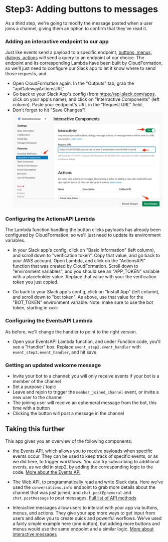 
# Step3: Adding buttons to messages

As a third step, we're going to modify the message posted when a user joins a channel, giving them an option to confirm that they've read it. 



### Adding an interactive endpoint to our app

Just like events send a payload to a specific endpoint, [buttons, menus, dialogs, actions](https://api.slack.com/interactive-messages) will send a query to an endpoint of our choice.
The endpoint and its corresponding Lambda have been built by CloudFormation, so we'll just need to configure our Slack app to let it know where to send those requests, and 

- Open CloudFormation again. In the "Outputs" tab, grab the "apiGatewayActionsURL"
- Go back to your Slack App's config (from https://api.slack.com/apps, click on your app's name), and click on "Interractive Components" (left column). Paste your endpoint's URL in the "Request URL" field.
- Don't forget to hit "Save Changes"!
![interactive endpoint](docs/step3-interactive_components.png)


### Configuring the ActionsAPI Lambda

The Lambda function handling the button clicks payloads has already been configured by CloudFormation, so we'll just need to update its environment variables.

- In your Slack app's config, click on "Basic Information" (left column), and scroll down to "verification token". Copy that value, and go back to your AWS account. Open Lambda, and click on the "ActionsAPI" function that was created by CloudFormation. Scroll down to "environment variables", and you should see an "APP_TOKEN" variable with a placeholder value. Replace that value with your the verification token you just copied.

- Go back to your Slack app's config, click on "Install App" (left column), and scroll down to "bot token". As above, use that value for the "BOT_TOKEN" environment variable.
Note: make sure to use the bot token, starting in `xoxb`

### Configuring the EventsAPI Lambda

As before, we'll change the handler to point to the right version.

- Open your EventsAPI Lambda function, and under Function code, you'll see a "Handler" box. Replace `event_step2.event_handler` with `event_step3.event_handler`, and hit save.

### Getting an updated welcome message

- Invite your bot to a channel: you will only receive events if your bot is a member of the channel
- Set a purpose / topic
- Leave and rejoin to trigger the `member_joined_channel` event, or invite a new user to the channel
- The joining user will receive an ephemeral message from the bot, this time with a button
- Clicking the button will post a message in the channel


## Taking this further

This app gives you an overview of the following components:

- the Events API, which allows you to receive payloads when specific events occur. They can be used to keep track of specific events, or as we did here, to trigger workflows.
You can try subscribing to additional events, as we did in step2, by adding the corresponding logic to the code.
[More about the Events API](https://api.slack.com/events-api)

- The Web API, to programmatically read and write Slack data. Here we've used the `conversations.info` endpoint to grab more details about the channel that was just joined, and `chat.postEphemeral` and `chat.postMessage` to post messages.
[Full list of API methods](https://api.slack.com/methods)

- Interactive messages allow users to interact with your app via buttons, menus, and actions. They give your app more ways to get input from users and allow you to create quick and powerful worflows. 
We've used a fairly simple example here (one button), but adding more buttons and menus would use the same endpoint and a similar logic.
[More about interactive messages](https://api.slack.com/interactive-messages)









